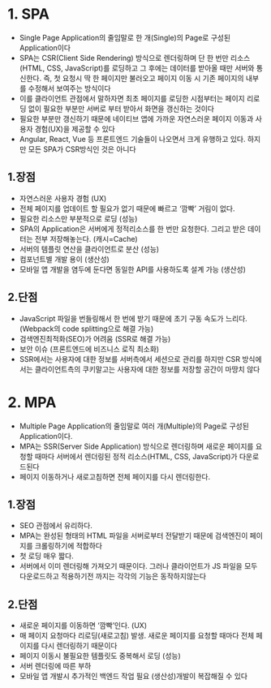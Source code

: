 # 1. SPA

- Single Page Application의 줄임말로 한 개(Single)의 Page로 구성된 Application이다
- SPA는 CSR(Client Side Rendering) 방식으로 렌더링하며 단 한 번만 리소스(HTML, CSS, JavaScript)를 로딩하고 그 후에는 데이터를 받아올 때만 서버와 통신한다. 즉, 첫 요청시 딱 한 페이지만 불러오고 페이지 이동 시 기존 페이지의 내부를 수정해서 보여주는 방식이다
- 이를 클라이언트 관점에서 말하자면 최초 페이지를 로딩한 시점부터는 페이지 리로딩 없이 필요한 부분만 서버로 부터 받아서 화면을 갱신하는 것이다
- 필요한 부분만 갱신하기 때문에 네이티브 앱에 가까운 자연스러운 페이지 이동과 사용자 경험(UX)을 제공할 수 있다
- Angular, React, Vue 등 프론트엔드 기술들이 나오면서 크게 유행하고 있다. 하지만 모든 SPA가 CSR방식인 것은 아니다

## 1.장점

- 자연스러운 사용자 경험 (UX)
- 전체 페이지를 업데이트 할 필요가 없기 때문에 빠르고 ‘깜빡’ 거림이 없다.
- 필요한 리소스만 부분적으로 로딩 (성능)
- SPA의 Application은 서버에게 정적리소스를 한 번만 요청한다. 그리고 받은 데이터는 전부 저장해놓는다. (캐시=Cache)
- 서버의 템플릿 연산을 클라이언트로 분산 (성능)
- 컴포넌트별 개발 용이 (생산성)
- 모바일 앱 개발을 염두에 둔다면 동일한 API를 사용하도록 설계 가능 (생산성)

## 2.단점

- JavaScript 파일을 번들링해서 한 번에 받기 때문에 초기 구동 속도가 느리다. (Webpack의 code splitting으로 해결 가능)
- 검색엔진최적화(SEO)가 어려움 (SSR로 해결 가능)
- 보안 이슈 (프론트엔드에 비즈니스 로직 최소화)
- SSR에서는 사용자에 대한 정보를 서버측에서 세션으로 관리를 하지만 CSR 방식에서는 클라이언트측의 쿠키말고는 사용자에 대한 정보를 저장할 공간이 마땅치 않다

# 2. MPA

- Multiple Page Application의 줄임말로 여러 개(Multiple)의 Page로 구성된 Application이다.
- MPA는 SSR(Server Side Application) 방식으로 렌더링하며 새로운 페이지를 요청할 때마다 서버에서 렌더링된 정적 리소스(HTML, CSS, JavaScript)가 다운로드된다
- 페이지 이동하거나 새로고침하면 전체 페이지를 다시 렌더링한다.

## 1.장점

- SEO 관점에서 유리하다.
- MPA는 완성된 형태의 HTML 파일을 서버로부터 전달받기 때문에 검색엔진이 페이지를 크롤링하기에 적합하다
- 첫 로딩 매우 짧다.
- 서버에서 이미 렌더링해 가져오기 때문이다. 그러나 클라이언트가 JS 파일을 모두 다운로드하고 적용하기전 까지는 각각의 기능은 동작하지않는다

## 2.단점

- 새로운 페이지를 이동하면 ‘깜빡’인다. (UX)
- 매 페이지 요청마다 리로딩(새로고침) 발생. 새로운 페이지를 요청할 때마다 전체 페이지를 다시 렌더링하기 때문이다
- 페이지 이동시 불필요한 템플릿도 중복해서 로딩 (성능)
- 서버 렌더링에 따른 부하
- 모바일 앱 개발시 추가적인 백엔드 작업 필요 (생산성)개발이 복잡해질 수 있다
